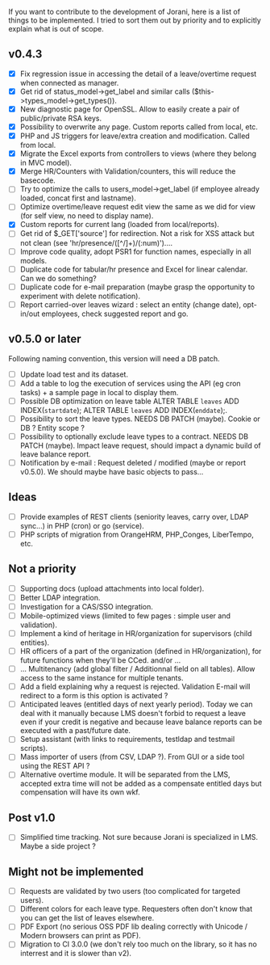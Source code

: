 If you want to contribute to the development of Jorani, here is a list of things to be implemented.
I tried to sort them out by priority and to explicitly explain what is out of scope.

## v0.4.3

- [X] Fix regression issue in accessing the detail of a leave/overtime request when connected as manager.
- [X] Get rid of status_model->get_label and similar calls ($this->types_model->get_types()).
- [X] New diagnostic page for OpenSSL. Allow to easily create a pair of public/private RSA keys.
- [X] Possibility to overwrite any page. Custom reports called from local, etc.
- [X] PHP and JS triggers for leave/extra creation and modification. Called from local.
- [X] Migrate the Excel exports from controllers to views (where they belong in MVC model).
- [X] Merge HR/Counters with Validation/counters, this will reduce the basecode.
- [ ] Try to optimize the calls to users_model->get_label (if employee already loaded, concat first and lastname).
- [ ] Optimize overtime/leave request edit view the same as we did for view (for self view, no need to display name).
- [X] Custom reports for current lang (loaded from local/reports).
- [ ] Get rid of $_GET['source'] for redirection. Not a risk for XSS attack but not clean (see 'hr/presence/([^/]+)/(:num)')....
- [ ] Improve code quality, adopt PSR1 for function names, especially in all models.
- [ ] Duplicate code for tabular/hr presence and Excel for linear calendar. Can we do something?
- [ ] Duplicate code for e-mail preparation (maybe grasp the opportunity to experiment with delete notification).
- [ ] Report carried-over leaves wizard : select an entity (change date), opt-in/out employees, check suggested report and go.

## v0.5.0 or later

Following naming convention, this version will need a DB patch.

- [ ] Update load test and its dataset.
- [ ] Add a table to log the execution of services using the API (eg cron tasks) + a sample page in local to display them.
- [ ] Possible DB optimization on leave table ALTER TABLE `leaves` ADD INDEX(`startdate`); ALTER TABLE `leaves` ADD INDEX(`enddate`);.
- [ ] Possibility to sort the leave types. NEEDS DB PATCH (maybe). Cookie or DB ? Entity scope ?
- [ ] Possibility to optionally exclude leave types to a contract. NEEDS DB PATCH (maybe). Impact leave request, should impact a dynamic build of leave balance report. 
- [ ] Notification by e-mail : Request deleted / modified (maybe or report v0.5.0). We should maybe have basic objects to pass...

## Ideas

- [ ] Provide examples of REST clients (seniority leaves, carry over, LDAP sync...) in PHP (cron) or go (service).
- [ ] PHP scripts of migration from OrangeHRM, PHP_Conges, LiberTempo, etc.

## Not a priority

- [ ] Supporting docs (upload attachments into local folder).
- [ ] Better LDAP integration.
- [ ] Investigation for a CAS/SSO integration.
- [ ] Mobile-optimized views (limited to few pages : simple user and validation).
- [ ] Implement a kind of heritage in HR/organization for supervisors (child entities).
- [ ] HR officers of a part of the organization (defined in HR/organization), for future functions when they'll be CCed. and/or ...
- [ ] ... Multitenancy (add global filter / Additionnal field on all tables). Allow access to the same instance for multiple tenants.
- [ ] Add a field explaining why a request is rejected. Validation E-mail will redirect to a form is this option is activated ?
- [ ] Anticipated leaves (entitled days of next yearly period). Today we can deal with it manually because LMS doesn't forbid to 
request a leave even if your credit is negative and because leave balance reports can be executed with a past/future date.
- [ ] Setup assistant (with links to requirements, testldap and testmail scripts).
- [ ] Mass importer of users (from CSV, LDAP ?). From GUI or a side tool using the REST API ?
- [ ] Alternative overtime module. It will be separated from the LMS, accepted extra time will not be added as a compensate entitled days but compensation will have its own wkf.

## Post v1.0

- [ ] Simplified time tracking. Not sure because Jorani is specialized in LMS. Maybe a side project ?

## Might not be implemented

- [ ] Requests are validated by two users (too complicated for targeted users).
- [ ] Different colors for each leave type. Requesters often don't know that you can get the list of leaves elsewhere.
- [ ] PDF Export (no serious OSS PDF lib dealing correctly with Unicode / Modern browsers can print as PDF).
- [ ] Migration to CI 3.0.0 (we don't rely too much on the library, so it has no interrest and it is slower than v2).
